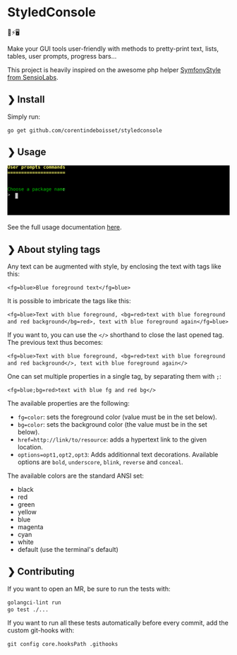 # StyledConsole

💅⚡️🖥

Make your GUI tools user-friendly with methods to pretty-print text, lists, tables, user prompts, progress bars...

This project is heavily inspired on the awesome php helper [SymfonyStyle from SensioLabs](https://symfony.com/doc/current/console/style.html).


## ❯ Install

Simply run:

    go get github.com/corentindeboisset/styledconsole

## ❯ Usage

<p align="center">
    <img src="https://github.com/corentindeboisset/styledconsole/raw/master/assets/demo.svg" alt="example of styledconsole usage in a terminal" />
</p>

See the full usage documentation [here](https://pkg.go.dev/github.com/corentindeboisset/styledconsole).

## ❯ About styling tags

Any text can be augmented with style, by enclosing the text with tags like this:

    <fg=blue>Blue foreground text</fg=blue>


It is possible to imbricate the tags like this:

    <fg=blue>Text with blue foreground, <bg=red>text with blue foreground and red background</bg=red>, text with blue foreground again</fg=blue>

If you want to, you can use the `</>` shorthand to close the last opened tag. The previous text thus becomes:

    <fg=blue>Text with blue foreground, <bg=red>text with blue foreground and red background</>, text with blue foreground again</>

One can set multiple properties in a single tag, by separating them with `;`:

    <fg=blue;bg=red>text with blue fg and red bg</>

The available properties are the following:

* `fg=color`: sets the foreground color (value must be in the set below).
* `bg=color`: sets the background color (the value must be in the set below).
* `href=http://link/to/resource`: adds a hypertext link to the given location.
* `options=opt1,opt2,opt3`: Adds additionnal text decorations. Available options are `bold`, `underscore`, `blink`, `reverse` and `conceal`.

The available colors are the standard ANSI set:

* black
* red
* green
* yellow
* blue
* magenta
* cyan
* white
* default (use the terminal's default)

## ❯ Contributing

If you want to open an MR, be sure to run the tests with:

    golangci-lint run
    go test ./...

If you want to run all these tests automatically before every commit, add the custom git-hooks with:

    git config core.hooksPath .githooks
